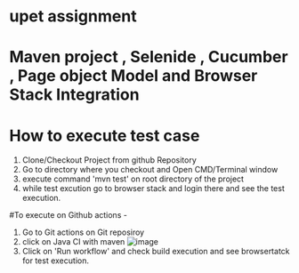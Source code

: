 # upet assignment 
# Maven project , Selenide , Cucumber , Page object Model  and Browser Stack Integration 

# How to execute test case
1. Clone/Checkout Project from github Repository
2. Go to directory where you checkout and Open CMD/Terminal window
3. execute command 'mvn test' on root directory of the project
4. while test excution go to browser stack and login there and see the test execution. 

#To execute on Github actions - 
1) Go to Git actions on Git reposiroy 
2) click on Java CI with maven ![image](https://user-images.githubusercontent.com/5213435/124262393-a01bae00-db4f-11eb-85a0-71e979228438.png)
3) Click on 'Run workflow' and check build execution and see browsertatck for test execution.

